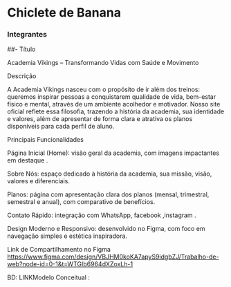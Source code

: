 # Chiclete de Banana

### Integrantes
[comment]: <> (Eduardo Elias Teixeira Oliveira;Francisco Ribas Rodrigues;Kaiky Gomes Leal;Gilzilene Orneles de Sales; Kauã dos Santos Pereira;
https://github.com/chicoribas23
https://github.com/kaikygomes86767
https://github.com/Gilzilene20
https://github.com/Lipekau)
##- Título

Academia Vikings – Transformando Vidas com Saúde e Movimento

Descrição

A Academia Vikings nasceu com o propósito de ir além dos treinos: queremos inspirar pessoas a conquistarem qualidade de vida, bem-estar físico e mental, através de um ambiente acolhedor e motivador. Nosso site oficial reflete essa filosofia, trazendo a história da academia, sua identidade e valores, além de apresentar de forma clara e atrativa os planos disponíveis para cada perfil de aluno.

Principais Funcionalidades

Página Inicial (Home): visão geral da academia, com imagens impactantes em destaque  .

Sobre Nós: espaço dedicado à história da academia, sua missão, visão, valores e diferenciais.

Planos: página com apresentação clara dos planos (mensal, trimestral, semestral e anual), com comparativo de benefícios.

Contato Rápido: integração com WhatsApp, facebook ,instagram .

Design Moderno e Responsivo: desenvolvido no Figma, com foco em navegação simples e estética inspiradora.

Link de Compartilhamento no Figma
https://www.figma.com/design/VBJHM0koKA7apyS9idgbZJ/Trabalho-de-web?node-id=0-1&t=WTGIb6964dXZoxLh-1

BD: LINKModelo Conceitual :
